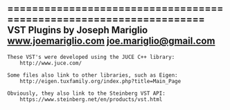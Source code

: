 ===================================================================
	VST Plugins by Joseph Mariglio
		www.joemariglio.com
		joe.mariglio@gmail.com
-------------------------------------------------------------------

	These VST's were developed using the JUCE C++ library: 
		http://www.juce.com/

	Some files also link to other libraries, such as Eigen: 
		http://eigen.tuxfamily.org/index.php?title=Main_Page

	Obviously, they also link to the Steinberg VST API:
		https://www.steinberg.net/en/products/vst.html



